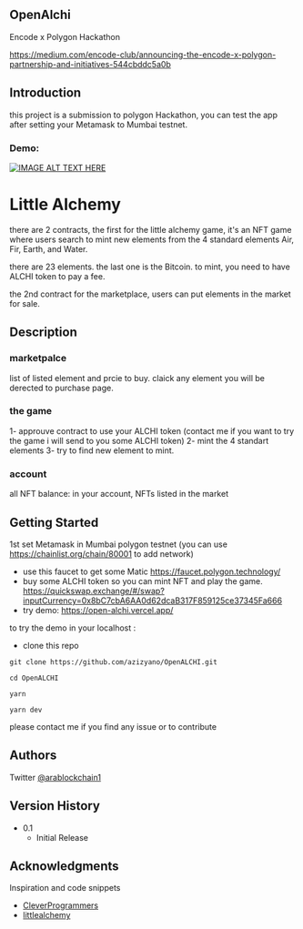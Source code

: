 ## OpenAlchi 

Encode x Polygon Hackathon 

https://medium.com/encode-club/announcing-the-encode-x-polygon-partnership-and-initiatives-544cbddc5a0b

## Introduction

this project is a submission to polygon Hackathon, you can test the app after setting your Metamask to Mumbai testnet. 

### Demo: 

[![IMAGE ALT TEXT HERE](https://img.youtube.com/vi/A-5i950k3kQ/0.jpg)](https://www.youtube.com/watch?v=A-5i950k3kQ)


# Little Alchemy


there are 2 contracts, the first for the little alchemy game, it's an NFT game where users search to mint new elements
from the 4 standard elements Air, Fir, Earth, and Water.

there are 23 elements. the last one is the Bitcoin.
to mint, you need to have ALCHI token to pay a fee.

the 2nd contract for the marketplace, users can put elements in the market for sale. 

## Description

### marketpalce
list of listed element and prcie to buy. claick any element you will be derected to purchase page.

### the game
1- approuve contract to use your ALCHI token (contact me if you want to try the game i will send to you some ALCHI token)
2- mint the 4 standart elements
3- try to find new element to mint.

### account
all NFT balance: in your account, NFTs listed in the market

## Getting Started

1st set Metamask in Mumbai polygon testnet (you can use https://chainlist.org/chain/80001 to add network)

- use this faucet to get some Matic https://faucet.polygon.technology/
- buy some ALCHI token so you can mint NFT and play the game. https://quickswap.exchange/#/swap?inputCurrency=0x8bC7cbA6AA0d62dcaB317F859125ce37345Fa666
- try demo: https://open-alchi.vercel.app/

to try the demo in your localhost :

- clone this repo 

```
git clone https://github.com/azizyano/OpenALCHI.git

cd OpenALCHI 

yarn

yarn dev

```

please contact me if you find any issue or to contribute 

## Authors

Twitter
[@arablockchain1](https://twitter.com/arablockchain1)

## Version History

* 0.1
    * Initial Release


## Acknowledgments

Inspiration and  code snippets 
* [CleverProgrammers](https://github.com/CleverProgrammers/opensea-blockchain-youtube)
* [littlealchemy](https://littlealchemy.com/)